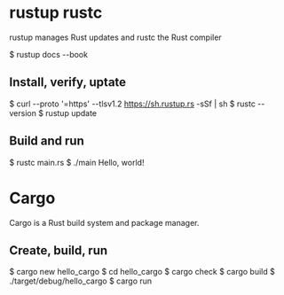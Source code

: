 # rustup rustc

rustup manages Rust updates and rustc the Rust compiler

$ rustup docs --book

## Install, verify, uptate

$ curl --proto '=https' --tlsv1.2 https://sh.rustup.rs -sSf | sh
$ rustc --version
$ rustup update

## Build and run

$ rustc main.rs
$ ./main
Hello, world!

# Cargo

Cargo is a Rust build system and package manager.

## Create, build, run

$ cargo new hello_cargo
$ cd hello_cargo
$ cargo check
$ cargo build
$ ./target/debug/hello_cargo
$ cargo run

